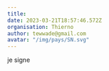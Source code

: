 ```yaml
---
title: 
date: 2023-03-21T18:57:46.572Z
organisation: Thierno
author: tewwade@gmail.com
avatar: "/img/pays/SN.svg"
---
```


je signe